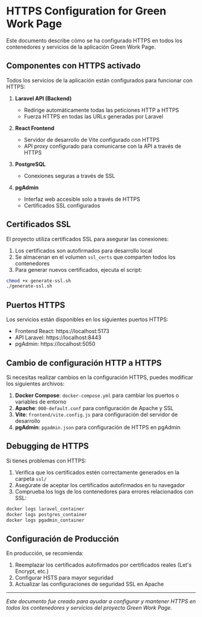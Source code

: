 # HTTPS Configuration for Green Work Page

Este documento describe cómo se ha configurado HTTPS en todos los contenedores y servicios de la aplicación Green Work Page.

## Componentes con HTTPS activado

Todos los servicios de la aplicación están configurados para funcionar con HTTPS:

1. **Laravel API (Backend)**
   - Redirige automáticamente todas las peticiones HTTP a HTTPS
   - Fuerza HTTPS en todas las URLs generadas por Laravel

2. **React Frontend**
   - Servidor de desarrollo de Vite configurado con HTTPS
   - API proxy configurado para comunicarse con la API a través de HTTPS

3. **PostgreSQL**
   - Conexiones seguras a través de SSL

4. **pgAdmin**
   - Interfaz web accesible solo a través de HTTPS
   - Certificados SSL configurados

## Certificados SSL

El proyecto utiliza certificados SSL para asegurar las conexiones:

1. Los certificados son autofirmados para desarrollo local
2. Se almacenan en el volumen `ssl_certs` que comparten todos los contenedores
3. Para generar nuevos certificados, ejecuta el script:

```bash
chmod +x generate-ssl.sh
./generate-ssl.sh
```

## Puertos HTTPS

Los servicios están disponibles en los siguientes puertos HTTPS:

- Frontend React: https://localhost:5173
- API Laravel: https://localhost:8443
- pgAdmin: https://localhost:5050

## Cambio de configuración HTTP a HTTPS

Si necesitas realizar cambios en la configuración HTTPS, puedes modificar los siguientes archivos:

1. **Docker Compose**: `docker-compose.yml` para cambiar los puertos o variables de entorno
2. **Apache**: `000-default.conf` para configuración de Apache y SSL
3. **Vite**: `frontend/vite.config.js` para configuración del servidor de desarrollo
4. **pgAdmin**: `pgadmin.json` para configuración de HTTPS en pgAdmin

## Debugging de HTTPS

Si tienes problemas con HTTPS:

1. Verifica que los certificados estén correctamente generados en la carpeta `ssl/`
2. Asegúrate de aceptar los certificados autofirmados en tu navegador
3. Comprueba los logs de los contenedores para errores relacionados con SSL:

```bash
docker logs laravel_container
docker logs postgres_container
docker logs pgadmin_container
```

## Configuración de Producción

En producción, se recomienda:

1. Reemplazar los certificados autofirmados por certificados reales (Let's Encrypt, etc.)
2. Configurar HSTS para mayor seguridad
3. Actualizar las configuraciones de seguridad SSL en Apache

---

*Este documento fue creado para ayudar a configurar y mantener HTTPS en todos los contenedores y servicios del proyecto Green Work Page.*

